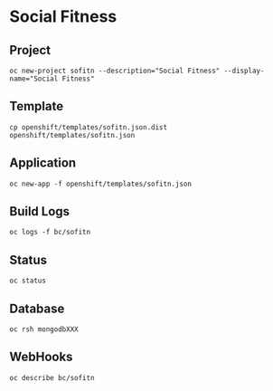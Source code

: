 Social Fitness
==============

## Project

```
oc new-project sofitn --description="Social Fitness" --display-name="Social Fitness"
```

## Template

```
cp openshift/templates/sofitn.json.dist openshift/templates/sofitn.json
```

## Application

```
oc new-app -f openshift/templates/sofitn.json
```

## Build Logs

```
oc logs -f bc/sofitn
```

## Status

```
oc status
```

## Database

```
oc rsh mongodbXXX
```

## WebHooks

```
oc describe bc/sofitn
```
